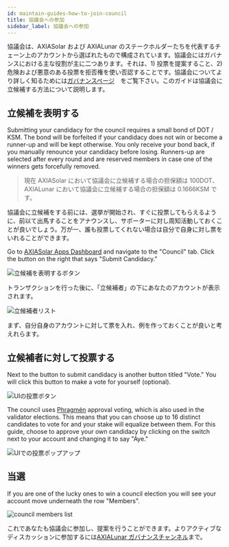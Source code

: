 ```yaml
---
id: maintain-guides-how-to-join-council
title: 協議会への参加
sidebar_label: 協議会への参加
---
```


協議会は、AXIASolar および AXIALunar のステークホルダーたちを代表するチェーン上のアカウントから選ばれたもので構成されています。協議会にはガバナンスにおける主な役割が主に二つあります。それは、1) 投票を提案すること、2) 危険および悪意のある投票を拒否権を使い否認することです。協議会についてより詳しく知るためには[ガバナンスページ](learn-governance#council)　をご覧下さい。このガイドは協議会に立候補する方法について説明します。

## 立候補を表明する

Submitting your candidacy for the council requires a small bond of DOT / KSM. The bond will be forfeited if your candidacy does not win or become a runner-up and will be kept otherwise. You only receive your bond back, if you manually renounce your candidacy before losing. Runners-up are selected after every round and are reserved members in case one of the winners gets forcefully removed.

> 現在 AXIASolar において協議会に立候補する場合の担保額は 100DOT、AXIALunar において協議会に立候補する場合の担保額は 0.1666KSM です。

協議会に立候補をする前には、選挙が開始され、すぐに投票してもらえるように、前以て出馬することをアナウンスし、サポーターに対し周知活動しておくことが良いでしょう。万が一、誰も投票してくれない場合は自分で自身に対し票をいれることができます。

Go to [AXIASolar Apps Dashboard](https://axiasolar.js.org/apps) and navigate to the "Council" tab. Click the button on the right that says "Submit Candidacy."

![立候補を表明するボタン](assets/council/axiasolarjs_submit_candidancy.png)

トランザクションを行った後に、「立候補者」の下にあなたのアカウントが表示されます。

![立候補者リスト](assets/council/axiasolarjs_candidates.png)

まず、自分自身のアカウントに対して票を入れ、例を作っておくことが良いと考えれらます。

## 立候補者に対して投票する

Next to the button to submit candidacy is another button titled "Vote." You will click this button to make a vote for yourself (optional).

![UIの投票ボタン](assets/council/axiasolarjs_vote_button.png)

The council uses [Phragmén](learn-phragmen) approval voting, which is also used in the validator elections. This means that you can choose up to 16 distinct candidates to vote for and your stake will equalize between them. For this guide, choose to approve your own candidacy by clicking on the switch next to your account and changing it to say "Aye."

![UIでの投票ポップアップ](assets/council/axiasolarjs_voting.png)

## 当選

If you are one of the lucky ones to win a council election you will see your account move underneath the row "Members".

![council members list](assets/council/axiasolarjs_council_members.png)

これであなたも協議会に参加し、提案を行うことができます。よりアクティブなディスカッションに参加するには[AXIALunar ガバナンスチャンネル](https://matrix.to/#/!QXMnIJzxlnVrvRzhUA:matrix.parity.io?via=matrix.parity.io&via=matrix.org&via=web3.foundation)まで。
